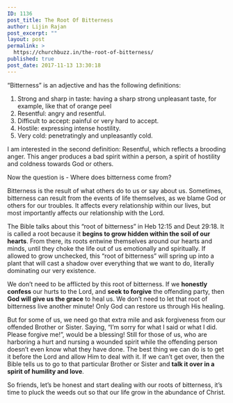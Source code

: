 ```yaml
---
ID: 1136
post_title: The Root Of Bitterness
author: Lijin Rajan
post_excerpt: ""
layout: post
permalink: >
  https://churchbuzz.in/the-root-of-bitterness/
published: true
post_date: 2017-11-13 13:30:18
---
```

“Bitterness” is an adjective and has the following definitions:
1. Strong and sharp in taste: having a sharp strong unpleasant taste, for example, like that of orange peel
2. Resentful: angry and resentful.
3. Difficult to accept: painful or very hard to accept.
4. Hostile: expressing intense hostility.
5. Very cold: penetratingly and unpleasantly cold.

I am interested in the second definition: Resentful, which reflects a brooding anger. This anger produces a bad spirit within a person, a spirit of hostility and coldness towards God or others.

Now the question is - Where does bitterness come from?

Bitterness is the result of what others do to us or say about us. Sometimes, bitterness can result from the events of life themselves, as we blame God or others for our troubles. It affects every relationship within our lives, but most importantly affects our relationship with the Lord.

The Bible talks about this “root of bitterness” in Heb 12:15 and Deut 29:18. It is called a root because it <strong>begins to grow hidden within the soil of our hearts</strong>. From there, its roots entwine themselves around our hearts and minds, until they choke the life out of us emotionally and spiritually. If allowed to grow unchecked, this “root of bitterness” will spring up into a plant that will cast a shadow over everything that we want to do, literally dominating our very existence.

We don’t need to be afflicted by this root of bitterness. If we <strong>honestly confess</strong> our hurts to the Lord, and <strong>seek to forgive</strong> the offending party, then <strong>God will give us the grace</strong> to heal us. We don’t need to let that root of bitterness live another minute! Only God can restore us through His healing.

But for some of us, we need go that extra mile and ask forgiveness from our offended Brother or Sister. Saying, “I’m sorry for what I said or what I did. Please forgive me!”, would be a blessing! Still for those of us, who are harboring a hurt and nursing a wounded spirit while the offending person doesn’t even know what they have done. The best thing we can do is to get it before the Lord and allow Him to deal with it. If we can’t get over, then the Bible tells us to go to that particular Brother or Sister and <strong>talk it over in a spirit of humility and love</strong>.

So friends, let’s be honest and start dealing with our roots of bitterness, it’s time to pluck the weeds out so that our life grow in the abundance of Christ.